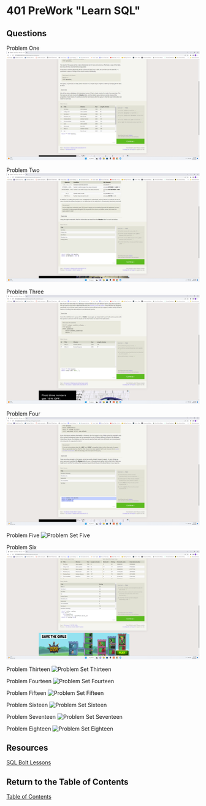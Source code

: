 # 401 PreWork "Learn SQL"

## Questions

Problem One
![Problem Set One](./401/SQLproblem1.png)

Problem Two
![Problem Set Two](./401/SQLproblem2.png)

Problem Three
![Problem Set Three](./401/SQLproblem3.png)

Problem Four
![Problem Set Four](./401/SQLproblem4.png)

Problem Five
![Problem Set Five](.401/SQLproblem5.png)

Problem Six
![Problem Set Six](./401/SQLproblem6.png)

Problem Thirteen
![Problem Set Thirteen]()

Problem Fourteen
![Problem Set Fourteen]()

Problem Fifteen
![Problem Set Fifteen]()

Problem Sixteen
![Problem Set Sixteen]()

Problem Seventeen
![Problem Set Seventeen]()

Problem Eighteen
![Problem Set Eighteen]()

## Resources

[SQL Bolt Lessons](https://sqlbolt.com/lesson/select_queries_with_joins)

## Return to the Table of Contents

[Table of Contents](https://todd75.github.io/reading-notes/)
